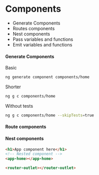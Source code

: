 # Components
* Generate Components
* Routes components
* Nest components
* Pass variables and functions
* Emit variables and functions
#### Generate Components
Basic
```sh
ng generate component components/home
```
Shorter
```sh
ng g c components/home
```
Without tests
```sh
ng g c components/home --skipTests=true
```
#### Route components

#### Nest components
```html
<h1>App component here</h1>
<!-- Nested component -->
<app-home></app-home>

<router-outlet></router-outlet>
```
